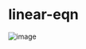 # linear-eqn
![image](https://user-images.githubusercontent.com/65382745/207318965-c8569d37-1eb9-4cab-b6cc-03d5017f58f6.png)
